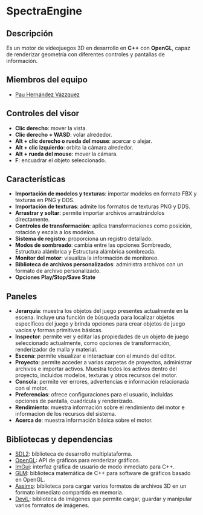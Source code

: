 # SpectraEngine

## Descripción
Es un motor de videojuegos 3D en desarrollo en **C++** con **OpenGL**, capaz de renderizar geometría con diferentes controles y pantallas de información.

## Miembros del equipo
- [Pau Hernández Vázzquez](https://github.com/pauheer)

## Controles del visor
- **Clic derecho**: mover la vista.
- **Clic derecho + WASD**: volar alrededor.
- **Alt + clic derecho o rueda del mouse**: acercar o alejar.
- **Alt + clic izquierdo**: orbita la cámara alrededor.
- **Alt + rueda del mouse**: mover la cámara.
- **F**: encuadrar el objeto seleccionado.

## Características
- **Importación de modelos y texturas**: importar modelos en formato FBX y texturas en PNG y DDS.
- **Importación de texturas**: admite los formatos de texturas PNG y DDS.
- **Arrastrar y soltar**: permite importar archivos arrastrándolos directamente.
- **Controles de transformación**: aplica transformaciones como posición, rotación y escala a los modelos.
- **Sistema de registro**: proporciona un registro detallado.
- **Modos de sombreado**: cambia entre las opciones Sombreado, Estructura alámbrica y Estructura alámbrica sombreada.
- **Monitor del motor**: visualiza la información de monitoreo.
- **Biblioteca de archivos personalizados**: administra archivos con un formato de archivo personalizado.
- **Opciones Play/Stop/Save State**

## Paneles
- **Jerarquía**: muestra los objetos del juego presentes actualmente en la escena. Incluye una función de búsqueda para localizar objetos específicos del juego y brinda opciones para crear objetos de juego vacíos y formas primitivas básicas.
- **Inspector**: permite ver y editar las propiedades de un objeto de juego seleccionado actualmente, como opciones de transformación, renderizador de malla y material.
- **Escena**: permite visualizar e interactuar con el mundo del editor.
- **Proyecto**: permite acceder a varias carpetas de proyectos, administrar archivos e importar activos. Muestra todos los activos dentro del proyecto, incluidos modelos, texturas y otros recursos del motor.
- **Consola**: permite ver errores, advertencias e información relacionada con el motor.
- **Preferencias**: ofrece configuraciones para el usuario, incluidas opciones de pantalla, cuadrícula y renderizado.
- **Rendimiento**: muestra información sobre el rendimiento del motor e informacion de los recursos del sistema.
- **Acerca de**: muestra información básica sobre el motor.

## Bibliotecas y dependencias
- [SDL2](https://github.com/libsdl-org/SDL): biblioteca de desarrollo multiplataforma.
- [OpenGL](https://www.opengl.org/): API de gráficos para renderizar gráficos.
- [ImGui](https://github.com/ocornut/imgui): interfaz gráfica de usuario de modo inmediato para C++.
- [GLM](https://github.com/g-truc/glm): biblioteca matemática de C++ para software de gráficos basado en OpenGL.
- [Assimp](https://github.com/assimp/assimp): biblioteca para cargar varios formatos de archivos 3D en un formato inmediato compartido en memoria.
- [DeviL](https://github.com/DentonW/DevIL): biblioteca de imágenes que permite cargar, guardar y manipular varios formatos de imágenes.